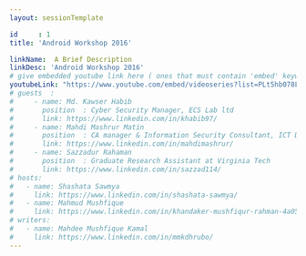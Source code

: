 ```yaml
---
layout: sessionTemplate

id     : 1
title: 'Android Workshop 2016'

linkName:  A Brief Description
linkDesc: 'Android Workshop 2016'
# give embedded youtube link here ( ones that must contain 'embed' keyword )
youtubeLink: "https://www.youtube.com/embed/videoseries?list=PLt5hb078LstBuzeHEmh-jZai7HhHCxgMc"
# guests  :
#     - name: Md. Kawser Habib
#       position  : Cyber Security Manager, ECS Lab ltd
#       link: https://www.linkedin.com/in/khabib97/
#     - name: Mahdi Mashrur Matin
#       position  : CA manager & Information Security Consultant, ICT Division.
#       link: https://www.linkedin.com/in/mahdimashrur/
#     - name: Sazzadur Rahaman
#       position  : Graduate Research Assistant at Virginia Tech
#       link: https://www.linkedin.com/in/sazzad114/
# hosts:
#   - name: Shashata Sawmya
#     link: https://www.linkedin.com/in/shashata-sawmya/
#   - name: Mahmud Mushfique
#     link: https://www.linkedin.com/in/khandaker-mushfiqur-rahman-4a0593130/
# writers:
#   - name: Mahdee Mushfique Kamal
#     link: https://www.linkedin.com/in/mmkdhrubo/
---
```


